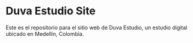 # Duva Estudio Site #

Este es el repositorio para el sitio web de Duva Estudio, un estudio digital ubicado en Medellín, Colombia.
